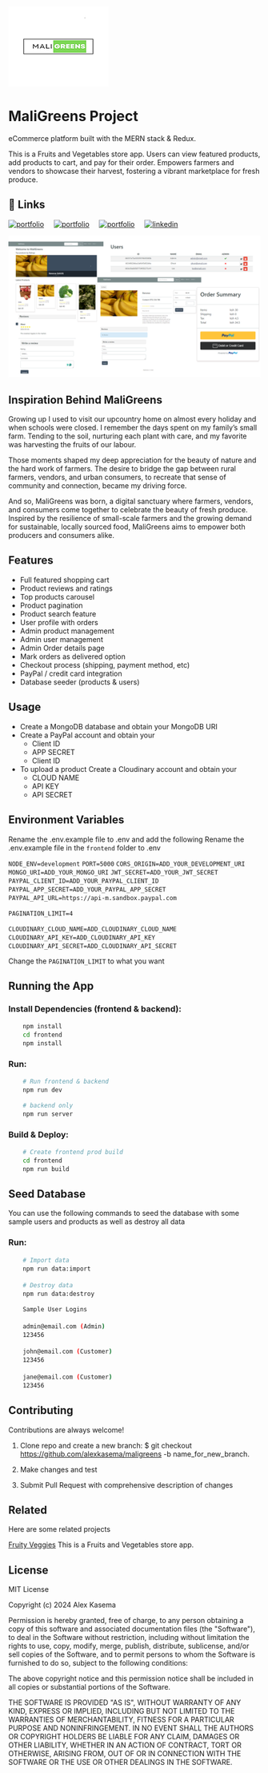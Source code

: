 
![Logo](./frontend/public/maligreens.png)


# MaliGreens Project
eCommerce platform built with the MERN stack & Redux.

This is a Fruits and Vegetables store app. Users can view featured products, add products to cart, and pay for their order. Empowers farmers and vendors to showcase their harvest, fostering a vibrant marketplace for fresh produce.


## 🔗 Links
[![portfolio](https://img.shields.io/badge/project_blog_article-8BC34A?style=for-the-badge&logo=ko-fi&logoColor=white)](https://medium.com/lexmulwa/the-maligreens-portfolio-project-8fbd27e298c1/) &nbsp; &nbsp;
[![portfolio](https://img.shields.io/badge/my_portfolio-000?style=for-the-badge&logo=ko-fi&logoColor=white)](https://alex-portfolio-lun2.onrender.com/) &nbsp; &nbsp;
[![portfolio](https://img.shields.io/badge/deployed_project-4CAF50?style=for-the-badge&logo=ko-fi&logoColor=white)](https://maligreens-welcome.onrender.com/) &nbsp; &nbsp;
[![linkedin](https://img.shields.io/badge/linkedin-0A66C2?style=for-the-badge&logo=linkedin&logoColor=white)](https://www.linkedin.com/in/alexkasema/)




![App Images](./frontend/public/maliGreensImages.png)

## Inspiration Behind MaliGreens
Growing up I used to visit our upcountry home on almost every holiday and when schools were closed. I remember the days spent on my family’s small farm. Tending to the soil, nurturing each plant with care, and my favorite was harvesting the fruits of our labour.

Those moments shaped my deep appreciation for the beauty of nature and the hard work of farmers. The desire to bridge the gap between rural farmers, vendors, and urban consumers, to recreate that sense of community and connection, became my driving force.

And so, MaliGreens was born, a digital sanctuary where farmers, vendors, and consumers come together to celebrate the beauty of fresh produce. Inspired by the resilience of small-scale farmers and the growing demand for sustainable, locally sourced food, MaliGreens aims to empower both producers and consumers alike.


## Features

- Full featured shopping cart
- Product reviews and ratings
- Top products carousel
- Product pagination
- Product search feature
- User profile with orders
- Admin product management
- Admin user management
- Admin Order details page
- Mark orders as delivered option
- Checkout process (shipping, payment method, etc)
- PayPal / credit card integration
- Database seeder (products & users)


## Usage

- Create a MongoDB database and obtain your MongoDB URI
- Create a PayPal account and obtain your
    - Client ID
    - APP SECRET
    - Client ID
- To upload a product Create a Cloudinary account and obtain your
    - CLOUD NAME
    - API KEY
    - API SECRET


## Environment Variables

Rename the .env.example file to .env and add the following
Rename the .env.example file in the `frontend` folder to .env


`NODE_ENV=development`
`PORT=5000`
`CORS_ORIGIN=ADD_YOUR_DEVELOPMENT_URI`
`MONGO_URI=ADD_YOUR_MONGO_URI`
`JWT_SECRET=ADD_YOUR_JWT_SECRET`
`PAYPAL_CLIENT_ID=ADD_YOUR_PAYPAL_CLIENT_ID`
`PAYPAL_APP_SECRET=ADD_YOUR_PAYPAL_APP_SECRET`
`PAYPAL_API_URL=https://api-m.sandbox.paypal.com`

`PAGINATION_LIMIT=4`

`CLOUDINARY_CLOUD_NAME=ADD_CLOUDINARY_CLOUD_NAME`
`CLOUDINARY_API_KEY=ADD_CLOUDINARY_API_KEY`
`CLOUDINARY_API_SECRET=ADD_CLOUDINARY_API_SECRET`

Change the `PAGINATION_LIMIT` to what you want


## Running the App

### Install Dependencies (frontend & backend):

```bash
    npm install
    cd frontend
    npm install
```
### Run:

```bash
    # Run frontend & backend 
    npm run dev
```
```bash
    # backend only 
    npm run server
```
### Build & Deploy:

```bash
    # Create frontend prod build
    cd frontend
    npm run build
```



## Seed Database
You can use the following commands to seed the database with some sample users and products as well as destroy all data

### Run:

```bash
    # Import data
    npm run data:import

    # Destroy data
    npm run data:destroy
```
```bash
    Sample User Logins

    admin@email.com (Admin)
    123456

    john@email.com (Customer)
    123456

    jane@email.com (Customer)
    123456
```
## Contributing

Contributions are always welcome!

1. Clone repo and create a new branch: $ git checkout https://github.com/alexkasema/maligreens -b name_for_new_branch.

2. Make changes and test

3. Submit Pull Request with comprehensive description of changes




## Related

Here are some related projects

[Fruity Veggies](https://github.com/alexkasema/Fruity_Veggies) This is a Fruits and Vegetables store app.


## License

MIT License

Copyright (c) 2024 Alex Kasema

Permission is hereby granted, free of charge, to any person obtaining a copy
of this software and associated documentation files (the "Software"), to deal
in the Software without restriction, including without limitation the rights
to use, copy, modify, merge, publish, distribute, sublicense, and/or sell
copies of the Software, and to permit persons to whom the Software is
furnished to do so, subject to the following conditions:

The above copyright notice and this permission notice shall be included in all
copies or substantial portions of the Software.

THE SOFTWARE IS PROVIDED "AS IS", WITHOUT WARRANTY OF ANY KIND, EXPRESS OR
IMPLIED, INCLUDING BUT NOT LIMITED TO THE WARRANTIES OF MERCHANTABILITY,
FITNESS FOR A PARTICULAR PURPOSE AND NONINFRINGEMENT. IN NO EVENT SHALL THE
AUTHORS OR COPYRIGHT HOLDERS BE LIABLE FOR ANY CLAIM, DAMAGES OR OTHER
LIABILITY, WHETHER IN AN ACTION OF CONTRACT, TORT OR OTHERWISE, ARISING FROM,
OUT OF OR IN CONNECTION WITH THE SOFTWARE OR THE USE OR OTHER DEALINGS IN THE
SOFTWARE.

